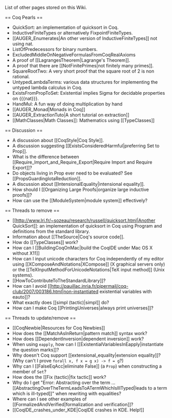 List of other pages stored on this Wiki.

== Coq Pearls ==

 * QuickSort: an implementation of quicksort in Coq.
 * InductiveFiniteTypes or alternatively FixpointFiniteTypes.
 * [[AUGER_Enumerates|An other version of InductiveFiniteTypes]] not using nat.
 * ListOfPredecessors for binary numbers.
 * ExcludedMiddleOnNegativeFormulasFromCoqRealAxioms
 * A proof of [[LagrangesTheorem|Lagrange's Theorem]].
 * A proof that there are [[NotFinitePrimes|not finitely many primes]].
 * SquareRootTwo: A very short proof that the square root of 2 is non rational.
 * UntypedLambdaTerms: various data structures for implementing the untyped lambda calculus in Coq.
 * ExistsFromPropToSet: Existential implies Sigma for decidable properties on {{{nat}}}.
 * HandMul: A fun way of doing multiplication by hand
 * [[AUGER_Monad|Monads in Coq]]
 * [[AUGER_ExtractionTuto|A short tutorial on extraction]]
 * [[MathClasses|Math Classes]]: Mathematics using [[TypeClasses]]

== Discussion ==

 * A discussion about [[CoqStyle|Coq Style]].
 * A discussion suggesting [[ExistsConsideredHarmful|preferring Set to Prop]].
 * What is the difference between [[Require_Import_and_Require_Export|Require Import and Require Export]]?
 * Do objects living in Prop ever need to be evaluated? See [[PropsGuardingIotaReduction]].
 * A discussion about [[IntensionalEquality|intensional equality]].
 * How should I [[Organizing Large Proofs|organize large inductive proofs]]?
 * How can use the [[ModuleSystem|module system]] effectively?

== Threads to remove ==

 * [[http://www.lri.fr/~sozeau/research/russell/quicksort.html|Another QuickSort]]: an implementation of quicksort in Coq using Program and definitions from the standard library.
 * Information about [[TheSource|Coq's source code]].
 * How do [[TypeClasses]] work?
 * How can I [[BuildingCoqOnMac|build the CoqIDE under Mac OS X without X11]]
 * How can I input unicode characters for Coq independently of my editor using [[XComposeAndNotations|XCompose]] (X graphical servers only) or the [[TeXInputMethodForUnicodeNotations|TeX input method]] (Unix systems).
 * [[HowToContributeToTheStandardLibrary]]?
 * How can I avoid [[http://pauillac.inria.fr/pipermail/coq-club/2007/003186.html|non-instantiated existential variables with eauto]]?
 * What exactly does [[simpl (tactic)|simpl]] do?
 * How can I make Coq [[PrintingUniverses|always print universes]]?

== Threads to update/remove ==

 * [[CoqNewbie|Resources for Coq Newbies]]
 * How does the [[MatchAsInReturn|pattern match]] syntax work?
 * How does [[DependentInversion|dependent inversion]] work?
 * When using `eapply`, how can I [[ExistentialVariablesInEapply|instantiate the question marks]]?
 * Why doesn't Coq support [[extensional_equality|extension equality]]? (Why can't I prove `forall x, f x = g x) -> f = g`?)
 * Why can I [[FalseEqAcc|eliminate False]] (a `Prop`) when constructing a member of `Set`?
 * How does the [[Fix (tactic)|fix tactic]] work?
 * Why do I get "Error: Abstracting over the term ... [[AbstractingOverTheTermLeadsToATermWhichIsIllTyped|leads to a term which is ill-typed]]" when rewriting with equalities?
 * Where can I see other examples of [[FormalizedAndVerified|formalization and verification]]?
 * [[CoqIDE_crashes_under_KDE|CoqIDE crashes in KDE. Help!]]
